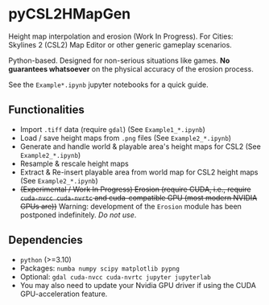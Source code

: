 # pyCSL2HMapGen

Height map interpolation and erosion (Work In Progress).
For Cities: Skylines 2 (CSL2) Map Editor or other generic gameplay scenarios.

Python-based.
Designed for non-serious situations like games.
**No guarantees whatsoever** on the physical accuracy of the erosion process.

See the `Example*.ipynb` jupyter notebooks for a quick guide.


## Functionalities

- Import `.tiff` data (require `gdal`)    (See `Example1_*.ipynb`)
- Load / save height maps from `.png` files    (See `Example2_*.ipynb`)
- Generate and handle world & playable area's height maps for CSL2    (See `Example2_*.ipynb`)
- Resample & rescale height maps
- Extract & Re-insert playable area from world map for CSL2 height maps    (See `Example2_*.ipynb`)
- ~~(Experimental / Work In Progress) Erosion (require CUDA, i.e., require `cuda-nvcc cuda-nvrtc` and cuda-compatible GPU (most modern NVIDIA GPUs are))~~
  Warning: development of the `Erosion` module has been postponed indefinitely. *Do not use*.


## Dependencies

- `python` (>=3.10)
- Packages: `numba numpy scipy matplotlib pypng`
- Optional: `gdal cuda-nvcc cuda-nvrtc jupyter jupyterlab`
- You may also need to update your Nvidia GPU driver if using the CUDA GPU-acceleration feature.
